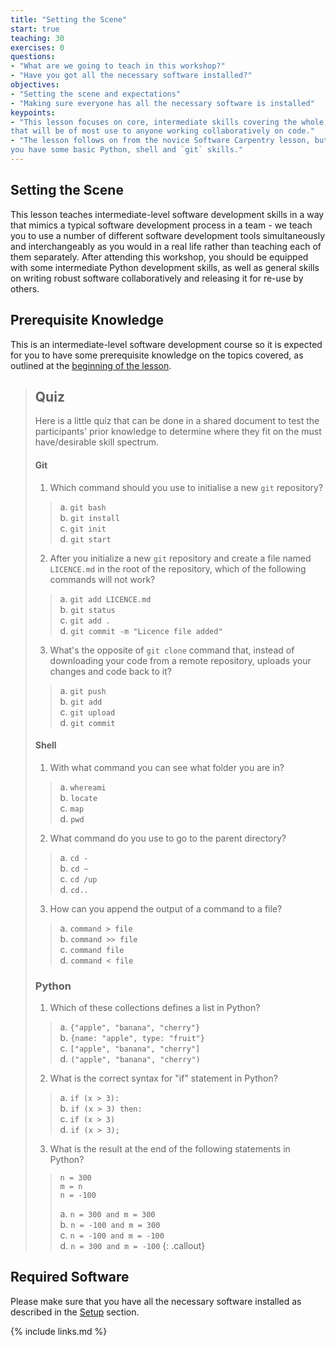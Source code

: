 ```yaml
---
title: "Setting the Scene"
start: true
teaching: 30
exercises: 0
questions:
- "What are we going to teach in this workshop?"
- "Have you got all the necessary software installed?"
objectives:
- "Setting the scene and expectations"
- "Making sure everyone has all the necessary software is installed"
keypoints:
- "This lesson focuses on core, intermediate skills covering the whole software development life-cycle 
that will be of most use to anyone working collaboratively on code."
- "The lesson follows on from the novice Software Carpentry lesson, but it not a prerequisite for attending as long as
you have some basic Python, shell and `git` skills."
---
```

## Setting the Scene
This lesson teaches intermediate-level software development skills in a way that mimics a typical software development 
process in a team - we teach you to use a number of different software development tools simultaneously and 
interchangeably as you would in a real life rather than teaching each of them separately. 
After attending this workshop, you should be equipped with some intermediate Python development 
skills, as well as general skills on writing robust software collaboratively and releasing it for re-use by 
others.

           
## Prerequisite Knowledge
This is an intermediate-level software development course so it is expected for you to have some prerequisite knowledge
on the topics covered, as outlined at the [beginning of the lesson](/index.html).

> ## Quiz 
> Here is a little quiz that can be done in a shared document to test the participants' prior knowledge to 
> determine where they fit on the must have/desirable skill spectrum.
>
> #### Git       
> 1. Which command should you use to initialise a new `git` repository?
>> a. `git bash`  
>> b. `git install`  
>> c. `git init`  
>> d. `git start`       
> 2. After you initialize a new `git` repository and create a file named `LICENCE.md` in the root of the repository, 
> which of the following commands will not work? 
>> a. `git add LICENCE.md`  
>> b. `git status`  
>> c. `git add .`  
>> d. `git commit -m "Licence file added"`  
> 3. What's the opposite of `git clone` command that, instead of downloading your code from a remote repository, 
> uploads your changes and code back to it?
>> a. `git push`  
>> b. `git add`  
>> c. `git upload`  
>> d. `git commit`  
>
> #### Shell  
>
> 1. With what command you can see what folder you are in?  
>> a. `whereami`  
>> b. `locate`  
>> c. `map`  
>> d. `pwd`  
> 2. What command do you use to go to the parent directory?  
>> a. `cd -`  
>> b. `cd ~`  
>> c. `cd /up`  
>> d. `cd..`  
> 3. How can you append the output of a command to a file?  
>> a. `command > file`  
>> b. `command >> file`  
>> c. `command file`  
>> d. `command < file` 
> 
> ### Python
>
> 1. Which of these collections defines a list in Python?
>> a. `{"apple", "banana", "cherry"}`  
>> b. `{name: "apple", type: "fruit"}`  
>> c. `["apple", "banana", "cherry"]`  
>> d. `("apple", "banana", "cherry")`   
> 2. What is the correct syntax for "if" statement in Python?
  >> a. `if (x > 3):`  
  >> b. `if (x > 3) then:`  
  >> c. `if (x > 3)`  
  >> d. `if (x > 3);`
> 3. What is the result at the end of the following statements in Python?   
>> `n = 300`  
>>    `m = n`  
>>   `n = -100 `  
>>   
>> a. `n = 300 and m = 300`  
>> b. `n = -100 and m = 300`   
>> c. `n = -100 and m = -100`   
>> d. `n = 300 and m = -100` 
{: .callout} 

## Required Software
Please make sure that you have all the necessary software installed as described in the [Setup](/setup.html) section.

{% include links.md %}

